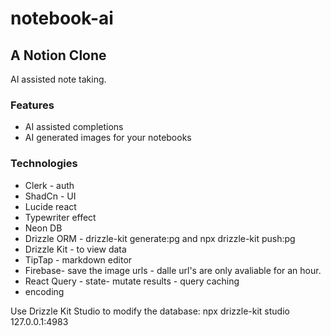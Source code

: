 # notebook-ai

## A Notion Clone

AI assisted note taking.

### Features

- AI assisted completions
- AI generated images for your notebooks

### Technologies

- Clerk - auth
- ShadCn - UI
- Lucide react
- Typewriter effect
- Neon DB
- Drizzle ORM - drizzle-kit generate:pg  and npx drizzle-kit push:pg
- Drizzle Kit - to view data
- TipTap - markdown editor
- Firebase- save the image urls - dalle url's are only avaliable for an hour.
- React Query - state- mutate results - query caching
- encoding

Use Drizzle Kit Studio to modify the database: npx drizzle-kit studio
127.0.0.1:4983
